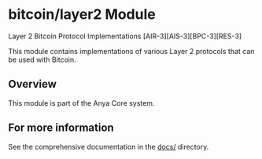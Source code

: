 # bitcoin/layer2 Module

Layer 2 Bitcoin Protocol Implementations [AIR-3][AIS-3][BPC-3][RES-3]

This module contains implementations of various Layer 2 protocols
that can be used with Bitcoin.

## Overview

This module is part of the Anya Core system.

## For more information

See the comprehensive documentation in the [docs/](../../../docs/) directory.
